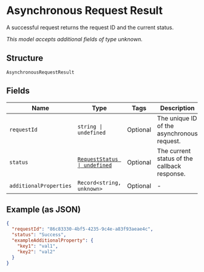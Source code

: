 
# Asynchronous Request Result

A successful request returns the request ID and the current status.

*This model accepts additional fields of type unknown.*

## Structure

`AsynchronousRequestResult`

## Fields

| Name | Type | Tags | Description |
|  --- | --- | --- | --- |
| `requestId` | `string \| undefined` | Optional | The unique ID of the asynchronous request. |
| `status` | [`RequestStatus \| undefined`](../../doc/models/request-status.md) | Optional | The current status of the callback response. |
| `additionalProperties` | `Record<string, unknown>` | Optional | - |

## Example (as JSON)

```json
{
  "requestId": "86c83330-4bf5-4235-9c4e-a83f93aeae4c",
  "status": "Success",
  "exampleAdditionalProperty": {
    "key1": "val1",
    "key2": "val2"
  }
}
```

